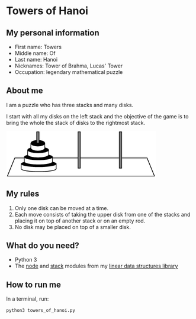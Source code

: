 # Towers of Hanoi

## My personal information

* First name: Towers
* Middle name: Of
* Last name: Hanoi
* Nicknames: Tower of Brahma, Lucas' Tower
* Occupation: legendary mathematical puzzle

## About me

I am a puzzle who has three stacks and many disks.

I start with all my disks on the left stack and the objective of the game is to bring the whole the stack of disks to the rightmost stack.

<img
src="https://github.com/nataliabu/towers_of_hanoi/blob/main/towrsofhanoi.gif">

## My rules

1. Only one disk can be moved at a time.
2. Each move consists of taking the upper disk from one of the stacks and placing it on top of another stack or on an empty rod.
3. No disk may be placed on top of a smaller disk.


## What do you need?

* Python 3
* The [node](https://github.com/nataliabu/linear_data_structures/blob/main/node.py) and [stack](https://github.com/nataliabu/linear_data_structures/blob/main/stack.py) modules from my [linear data structures library](https://github.com/nataliabu/linear_data_structures)

## How to run me

In a terminal, run:

```
python3 towers_of_hanoi.py
```
